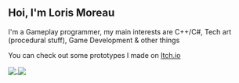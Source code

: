 ## Hoi, I'm Loris Moreau

I'm a Gameplay programmer, my main interests are C++/C#, Tech art (procedural stuff), Game Development & other things

You can check out some prototypes I made on [Itch.io](https://loris-moreau.itch.io)
<!-- **Loris-Moreau/Loris-Moreau** is a ✨ _special_ ✨ repository because its `README.md` (this file) appears on your GitHub profile. -->

<!-- [![My GitHub stats](https://github-readme-stats.vercel.app/api?username=Loris-Moreau&hide=issues&show_icons=true&theme=radical&rank_icon=github)](https://github.com/Loris-Moreau/github-readme-stats)

<!-- Prog Languages --
[![Most Used Languages](https://github-readme-stats.vercel.app/api/top-langs/?username=Loris-Moreau&theme=radical&layout=compact)](https://github.com/Loris-Moreau/github-readme-stats)
-->
<a href="https://github.com/Loris-Moreau/github-readme-stats">
  <img align="center" src="https://github-readme-stats.vercel.app/api?username=Loris-Moreau&hide=issues&show_icons=true&theme=radical&rank_icon=github" />
</a>
<a href="https://github.com/Loris-Moreau/github-readme-stats">
  <img align="center" src="https://github-readme-stats.vercel.app/api/top-langs/?username=Loris-Moreau&theme=radical&layout=compact" />
</a>
